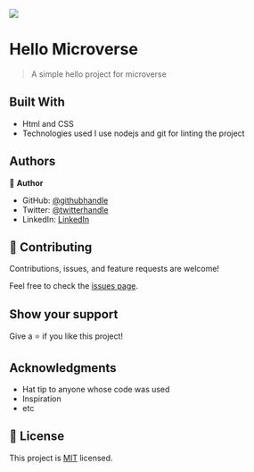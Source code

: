 ![](https://img.shields.io/badge/Microverse-blueviolet)

# Hello Microverse

> A simple hello project for microverse


## Built With

- Html and CSS
- Technologies used
   I use nodejs and git for linting the project


## Authors

👤 **Author**

- GitHub: [@githubhandle](https://github.com/raihan2bd)
- Twitter: [@twitterhandle](https://twitter.com/raihan2bd)
- LinkedIn: [LinkedIn](https://linkedin.com/in/raihan2bd)

## 🤝 Contributing

Contributions, issues, and feature requests are welcome!

Feel free to check the [issues page](../../issues/).

## Show your support

Give a ⭐️ if you like this project!

## Acknowledgments

- Hat tip to anyone whose code was used
- Inspiration
- etc

## 📝 License

This project is [MIT](./LICENSE) licensed.

